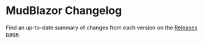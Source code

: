 # MudBlazor Changelog

Find an up-to-date summary of changes from each version on the [Releases page](https://github.com/MudBlazor/MudBlazor/releases).
